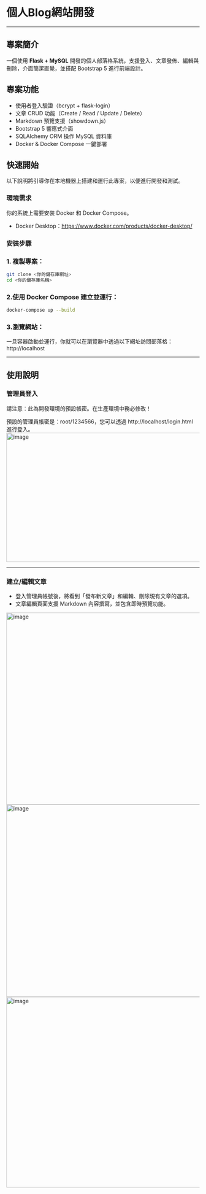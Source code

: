 # 個人Blog網站開發

---

## 專案簡介

一個使用 **Flask + MySQL** 開發的個人部落格系統，支援登入、文章發佈、編輯與刪除，介面簡潔直覺，並搭配 Bootstrap 5 進行前端設計。

## 專案功能

- 使用者登入驗證（bcrypt + flask-login）
- 文章 CRUD 功能（Create / Read / Update / Delete）
- Markdown 預覽支援（showdown.js）
- Bootstrap 5 響應式介面
- SQLAlchemy ORM 操作 MySQL 資料庫
- Docker & Docker Compose 一鍵部署

## 快速開始
以下說明將引導你在本地機器上搭建和運行此專案，以便進行開發和測試。

### 環境需求
你的系統上需要安裝 Docker 和 Docker Compose。

- Docker Desktop：https://www.docker.com/products/docker-desktop/

### 安裝步驟
### 1. 複製專案：
```bash
git clone <你的儲存庫網址>
cd <你的儲存庫名稱>
```

### 2.使用 Docker Compose 建立並運行：
```bash
docker-compose up --build
```

### 3.瀏覽網站：
一旦容器啟動並運行，你就可以在瀏覽器中透過以下網址訪問部落格：
http://localhost

---

## 使用說明
### 管理員登入
請注意：此為開發環境的預設帳密。在生產環境中務必修改！

預設的管理員帳密是：root/1234566，您可以透過 http://localhost/login.html 進行登入。
<img width="950" height="337" alt="image" src="https://github.com/user-attachments/assets/020275ae-9dc6-4d81-bdc3-14bdc900cc46" />

---

### 建立/編輯文章

- 登入管理員帳號後，將看到「發布新文章」和編輯、刪除現有文章的選項。
- 文章編輯頁面支援 Markdown 內容撰寫，並包含即時預覽功能。
<img width="935" height="500" alt="image" src="https://github.com/user-attachments/assets/d7c544b8-69ad-4f41-b058-c558c753d2b0" />
<img width="944" height="502" alt="image" src="https://github.com/user-attachments/assets/5ce26507-4b71-44d0-a22d-af62e8ae53c7" />
<img width="944" height="497" alt="image" src="https://github.com/user-attachments/assets/404b5e8d-49f8-4ac7-a328-31b183ca3e05" />

